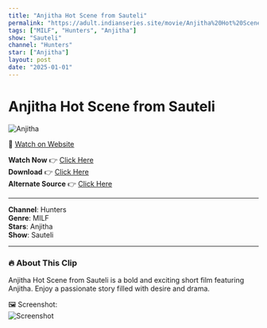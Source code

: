 ```yaml
---
title: "Anjitha Hot Scene from Sauteli"
permalink: "https://adult.indianseries.site/movie/Anjitha%20Hot%20Scene%20from%20Sauteli"
tags: ["MILF", "Hunters", "Anjitha"]
show: "Sauteli"
channel: "Hunters"
star: ["Anjitha"]
layout: post
date: "2025-01-01"
---
```


# Anjitha Hot Scene from Sauteli

![Anjitha](https://shorts.desisins.com/wp-content/uploads/2023/04/Sauteli-Anjitha-Hutners-Hot-Scene-shorts.desisins.com_.jpg)

🔗 [Watch on Website](https://adult.indianseries.site/movie/Anjitha%20Hot%20Scene%20from%20Sauteli)

**Watch Now** 👉 [Click Here](https://adult.indianseries.site/movie/Anjitha%20Hot%20Scene%20from%20Sauteli)  
**Download** 👉 [Click Here](https://adult.indianseries.site/movie/Anjitha%20Hot%20Scene%20from%20Sauteli)  
**Alternate Source** 👉 [Click Here](https://adult.indianseries.site/movie/Anjitha%20Hot%20Scene%20from%20Sauteli)

---

**Channel**: Hunters  
**Genre**: MILF  
**Stars**: Anjitha  
**Show**: Sauteli

---

### 🔥 About This Clip

Anjitha Hot Scene from Sauteli is a bold and exciting short film featuring Anjitha. Enjoy a passionate story filled with desire and drama.
 
🖼️ Screenshot:  
![Screenshot](https://shorts.desisins.com/wp-content/uploads/2023/04/Sauteli-Anjitha-Hutners-Hot-Scene-shorts.desisins.com_.jpg)
